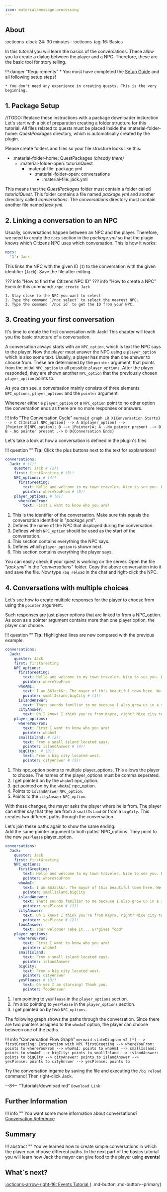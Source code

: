 ```yaml
---
icon: material/message-processing
---
```


## About
:octicons-clock-24:  30 minutes · :octicons-tag-16: Basics

In this tutorial you will learn the basics of the conversations. These allow you to create a dialog between the player
and a NPC. Therefore, these are the basic tool for story telling.


!!! danger "Requirements"
    * You must have completed the [Setup Guide](../Getting-Started/Setting-up-a-local-test-server.md) and all following
    setup steps!
    
    * You don't need any experience in creating quests. This is the very beginning.

## 1. Package Setup

//TODO: Replace these instructions with a package downloader insturction
Let's start with a bit of preparation creating a folder structure for this tutorial. 
All files related to quests must be placed inside the :material-folder-home: *QuestPackages* directory, which is
automatically created by the plugin.

Please create folders and files so your file structure looks like this:

* :material-folder-home: QuestPackages *(already there)*
    - :material-folder-open: tutorialQuest
        - :material-file: package.yml
          - :material-folder-open: conversations
              - :material-file: jack.yml  
    

This means that the _QuestPackages_ folder must contain a folder called _tutorialQuest_. This folder contains a file named _package.yml_
and another directory called _conversations_. The _conversations_ directory must contain another file named _jack.yml_.

## 2. Linking a conversation to an NPC

Usually, conversations happen between an NPC and the player. 
Therefore, we need to create the `npcs` section in the _package.yml_ so that the plugin knows which Citizens NPC
uses which conversation. This is how it works:

``` YAML title="package.yml" linenums="1"
npcs:
  '1': Jack
```
This links the NPC with the given ID (`1`) to the conversation with the given identifier (`Jack`).
Save the file after editing.

??? info "How to find the Citizens NPC ID"
    ??? info "How to create a NPC" 
        Execute this command: `/npc create Jack`
                
    1. Stay close to the NPC you want to select
    2. Type the command `/npc select` to select the nearest NPC.
    3. Type the command `/npc id` to get the ID from your NPC.


## 3. Creating your first conversation

It's time to create the first conversation with Jack! This chapter will teach you the basic structure of a conversation.

A conversation always starts with an `NPC_option`, which is text the NPC says to the player. Now the player must
answer the NPC using a `player_option` which is also some text. Usually, a player has more than one answer to choose from.
These are determined by the `pointer` argument, that points from the initial `NPC_option` to all possible `player_options`.
After the player responded, they are shown another `NPC_option` that the previously chosen `player_option` points to.
  
As you can see, a conversation mainly consists of three elements: `NPC_options`, `player_options` and 
the `pointer` argument. 

Whenever either a `player_option` or a `NPC_option` point to no other option the conversation ends as there are no more
responses or answers.

!!! info "The Conversation Cycle"
    ``` mermaid
    graph LR
    X{Conversation Starts} --> C
    C[Initial NPC_option] --> A
    A[player_option] --> |Pointer|B[NPC_option];
    B --> |Pointer|A;
    A -.No pointer present .-> D
    B -.No pointer present .-> D
    D{Conversation Ends}
    ```
    
Let's take a look at how a conversation is defined in the plugin's files:

!!! question ""
    **Tip:** Click the plus buttons next to the text for explanations! 

``` YAML title="jack.yml" linenums="1"
conversations:
  Jack: # (1)!
    quester: Jack # (2)!
    first: firstGreeting # (3)!
    NPC_options: # (4)!
      firstGreeting:
        text: Hello and welcome to my town traveler. Nice to see you. But first where are you from?
        pointer: whereYouFrom # (5)!
    player_options: # (6)!
      whereYouFrom:
        text: First I want to know who you are!
```

1. This is the identifier of the conversation. Make sure this equals the conversation identifier in "_package.yml_". 
2. Defines the name of the NPC that displayed during the conversation.
3. Defines which `NPC_option` should be used as the start of the conversation.
4. This section contains everything the NPC says.
5. Defines which `player_option` is shown next. 
6. This section contains everything the player says.

You can easily check if your quest is working on the server.
Open the file "_jack.yml_" in the "_conversations_" folder.
Copy the above conversation into it and save the file.
Now type `/bq reload` in the chat and right-click the NPC.

## 4. Conversations with multiple choices

Let's see how to create multiple responses for the player to choose from using the `pointer` argument.

Such responses are just player options that are linked to from a NPC_option. As soon as a pointer argument
contains more than one player option, the player can choose.

!!! question ""
    **Tip:** Highlighted lines are new compared with the previous example. 

``` YAMl title="jack.yml" hl_lines="9-15 19-25" linenums="1"
conversations:
  Jack:
    quester: Jack
    first: firstGreeting
    NPC_options:
      firstGreeting:
        text: Hello and welcome to my town traveler. Nice to see you. But first where are you from?
        pointer: whereYouFrom
      whoAmI:
        text: I am &6Jack&r. The mayor of this beautiful town here. We have some big farms and good old taverns and these are well worth checking out! So now where are you from?
        pointer: smallIsland,bigCity # (1)!
      islandAnswer: 
        text: Thats sounds familiar to me because I also grow up in a small town with few people. So we already have a good connection! And because of that I want to give you some food!
      cityAnswer: 
        text: Oh I know! I think you're from Kayra, right? Nice city to be honest but I prefer country life. However... You look a bit hungry do you want some food from the best chef out here?
    player_options:
      whereYouFrom: 
        text: First I want to know who you are!
        pointer: whoAmI 
      smallIsland: # (2)!
        text: From a small island located east.
        pointer: islandAnswer # (4)!
      bigCity:  # (3)!
        text: From a big city located west.
        pointer: cityAnswer # (5)!
```

1. This npc_option points to multiple player_options. This allows the player to choose. The names of the player_options must be comma seperated.
2. I get pointed on by the `whoAmI` npc_option.
3. get pointed on by the `whoAmI` npc_option.
4. Points to `islandAnswer` `NPC_option`.
5. Points to the `cityAnswer` `NPC_option`.


With these changes, the mayor asks the player where he is from.
The player can either say that they are from a `smallIsland` or from a
`bigCity`. This creates two different paths through the conversation. 

Let's join these paths again to show the same ending:<br>
Add the same pointer argument to both paths' NPC_options. They point to the new `yesPlease` player_option.
``` YAML title="jack.yml" hl_lines="14 17-19 30-32" linenums="1" 
conversations:
  Jack:
    quester: Jack
    first: firstGreeting
    NPC_options:
      firstGreeting:
        text: Hello and welcome to my town traveler. Nice to see you. But first where are you from?
        pointer: whereYouFrom
      whoAmI:
        text: I am &6Jack&r. The mayor of this beautiful town here. We have some big farms and good old taverns and these are well worth checking out! So now where are you from?
        pointer: smallIsland,bigCity
      islandAnswer:
        text: Thats sounds familiar to me because I also grow up in a small town with few people. So we already have a good connection! And because of that I want to give you some food!
        pointer: yesPlease # (1)!
      cityAnswer:
        text: Oh I know! I think you're from Kayra, right? Nice city to be honest but I prefer country life. However... You look a bit hungry do you want some food from the best chef out here?
        pointer: yesPlease # (2)!
      foodAnswer:
        text: Your welcome! Take it... &7*gives food*
    player_options:
      whereYouFrom:
        text: First I want to know who you are!
        pointer: whoAmI
      smallIsland:
        text: From a small island located east.
        pointer: islandAnswer
      bigCity:
        text: From a big city located west.
        pointer: cityAnswer
      yesPlease: # (3)!
        text: Oh yes I am starving! Thank you.
        pointer: foodAnswer
```

1. I am pointing to `yesPlease` in the `player_options` section.
2. I'm also pointing to `yesPlease` in the `player_options` section.
3. I get pointed on by two `NPC_options`.

The following graph shows the paths through the conversation. Since there are two pointers assigned to the `whoAmI` option,
the player can choose between one of the paths.

!!! info "Conversation Flow Graph"
    ``` mermaid
    stateDiagram-v2
        [*] --> firstGreeting: Interaction with NPC
        firstGreeting --> whereYouFrom: points to
        whereYouFrom --> whoAmI: points to
        whoAmI --> smallIsland: points to
        whoAmI --> bigCity: points to
        smallIsland --> islandAnswer: points to
        bigCity --> cityAnswer: points to
        islandAnswer --> yesPlease: points to
        cityAnswer --> yesPlease: points to
    ```

Try the conversation ingame by saving the file and executing the `/bq reload` command!
Then right-click Jack.


--8<-- "Tutorials/download.md"
    `Download Link`


## Further Information
!!! info ""
    You want some more information about conversations? [Conversation Reference](/Documentation/Conversations/)

## Summary

!!! abstract ""
    You've learned how to create simple conversations in which the player can choose different paths.
    In the next part of the basics tutorial you will learn how Jack the mayor can give food to the player using **events**!



## What`s next?
[:octicons-arrow-right-16: Events Tutorial ](Events.md){ .md-button .md-button--primary}
